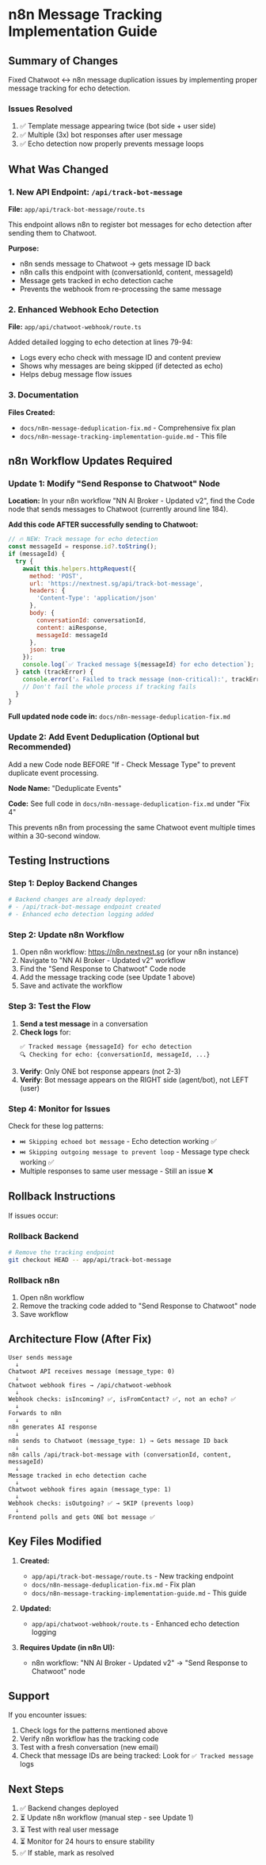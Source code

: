 # n8n Message Tracking Implementation Guide

## Summary of Changes

Fixed Chatwoot ↔ n8n message duplication issues by implementing proper message tracking for echo detection.

### Issues Resolved
1. ✅ Template message appearing twice (bot side + user side)
2. ✅ Multiple (3x) bot responses after user message
3. ✅ Echo detection now properly prevents message loops

## What Was Changed

### 1. New API Endpoint: `/api/track-bot-message`
**File:** `app/api/track-bot-message/route.ts`

This endpoint allows n8n to register bot messages for echo detection after sending them to Chatwoot.

**Purpose:**
- n8n sends message to Chatwoot → gets message ID back
- n8n calls this endpoint with (conversationId, content, messageId)
- Message gets tracked in echo detection cache
- Prevents the webhook from re-processing the same message

### 2. Enhanced Webhook Echo Detection
**File:** `app/api/chatwoot-webhook/route.ts`

Added detailed logging to echo detection at lines 79-94:
- Logs every echo check with message ID and content preview
- Shows why messages are being skipped (if detected as echo)
- Helps debug message flow issues

### 3. Documentation
**Files Created:**
- `docs/n8n-message-deduplication-fix.md` - Comprehensive fix plan
- `docs/n8n-message-tracking-implementation-guide.md` - This file

## n8n Workflow Updates Required

### Update 1: Modify "Send Response to Chatwoot" Node

**Location:** In your n8n workflow "NN AI Broker - Updated v2", find the Code node that sends messages to Chatwoot (currently around line 184).

**Add this code AFTER successfully sending to Chatwoot:**

```javascript
// 🔥 NEW: Track message for echo detection
const messageId = response.id?.toString();
if (messageId) {
  try {
    await this.helpers.httpRequest({
      method: 'POST',
      url: 'https://nextnest.sg/api/track-bot-message',
      headers: {
        'Content-Type': 'application/json'
      },
      body: {
        conversationId: conversationId,
        content: aiResponse,
        messageId: messageId
      },
      json: true
    });
    console.log(`✅ Tracked message ${messageId} for echo detection`);
  } catch (trackError) {
    console.error('⚠️ Failed to track message (non-critical):', trackError.message);
    // Don't fail the whole process if tracking fails
  }
}
```

**Full updated node code in:** `docs/n8n-message-deduplication-fix.md`

### Update 2: Add Event Deduplication (Optional but Recommended)

Add a new Code node BEFORE "If - Check Message Type" to prevent duplicate event processing.

**Node Name:** "Deduplicate Events"

**Code:** See full code in `docs/n8n-message-deduplication-fix.md` under "Fix 4"

This prevents n8n from processing the same Chatwoot event multiple times within a 30-second window.

## Testing Instructions

### Step 1: Deploy Backend Changes
```bash
# Backend changes are already deployed:
# - /api/track-bot-message endpoint created
# - Enhanced echo detection logging added
```

### Step 2: Update n8n Workflow
1. Open n8n workflow: https://n8n.nextnest.sg (or your n8n instance)
2. Navigate to "NN AI Broker - Updated v2" workflow
3. Find the "Send Response to Chatwoot" Code node
4. Add the message tracking code (see Update 1 above)
5. Save and activate the workflow

### Step 3: Test the Flow
1. **Send a test message** in a conversation
2. **Check logs** for:
   ```
   ✅ Tracked message {messageId} for echo detection
   🔍 Checking for echo: {conversationId, messageId, ...}
   ```
3. **Verify**: Only ONE bot response appears (not 2-3)
4. **Verify**: Bot message appears on the RIGHT side (agent/bot), not LEFT (user)

### Step 4: Monitor for Issues
Check for these log patterns:
- `⏭️ Skipping echoed bot message` - Echo detection working ✅
- `⏭️ Skipping outgoing message to prevent loop` - Message type check working ✅
- Multiple responses to same user message - Still an issue ❌

## Rollback Instructions

If issues occur:

### Rollback Backend
```bash
# Remove the tracking endpoint
git checkout HEAD -- app/api/track-bot-message
```

### Rollback n8n
1. Open n8n workflow
2. Remove the tracking code added to "Send Response to Chatwoot" node
3. Save workflow

## Architecture Flow (After Fix)

```
User sends message
  ↓
Chatwoot API receives message (message_type: 0)
  ↓
Chatwoot webhook fires → /api/chatwoot-webhook
  ↓
Webhook checks: isIncoming? ✅, isFromContact? ✅, not an echo? ✅
  ↓
Forwards to n8n
  ↓
n8n generates AI response
  ↓
n8n sends to Chatwoot (message_type: 1) → Gets message ID back
  ↓
n8n calls /api/track-bot-message with (conversationId, content, messageId)
  ↓
Message tracked in echo detection cache
  ↓
Chatwoot webhook fires again (message_type: 1)
  ↓
Webhook checks: isOutgoing? ✅ → SKIP (prevents loop)
  ↓
Frontend polls and gets ONE bot message ✅
```

## Key Files Modified

1. **Created:**
   - `app/api/track-bot-message/route.ts` - New tracking endpoint
   - `docs/n8n-message-deduplication-fix.md` - Fix plan
   - `docs/n8n-message-tracking-implementation-guide.md` - This guide

2. **Updated:**
   - `app/api/chatwoot-webhook/route.ts` - Enhanced echo detection logging

3. **Requires Update (in n8n UI):**
   - n8n workflow: "NN AI Broker - Updated v2" → "Send Response to Chatwoot" node

## Support

If you encounter issues:
1. Check logs for the patterns mentioned above
2. Verify n8n workflow has the tracking code
3. Test with a fresh conversation (new email)
4. Check that message IDs are being tracked: Look for `✅ Tracked message` logs

## Next Steps

1. ✅ Backend changes deployed
2. ⏳ Update n8n workflow (manual step - see Update 1)
3. ⏳ Test with real user message
4. ⏳ Monitor for 24 hours to ensure stability
5. ✅ If stable, mark as resolved
